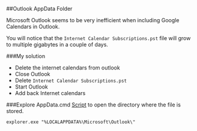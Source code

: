 ##Outlook AppData Folder

Microsoft Outlook seems to be very inefficient when including Google Calendars in Outlook.

You will notice that the ```Internet Calendar Subscriptions.pst``` file will grow to multiple gigabytes in a couple of days.

###My solution 
 * Delete the internet calendars from outlook
 * Close Outlook
 * Delete ```Internet Calendar Subscriptions.pst```
 * Start Outlook
 * Add back Internet calendars

###Explore AppData.cmd
[Script](Explore%20AppData.cmd) to open the directory where the file is stored.

```batch
explorer.exe "%LOCALAPPDATA%\Microsoft\Outlook\"
```
